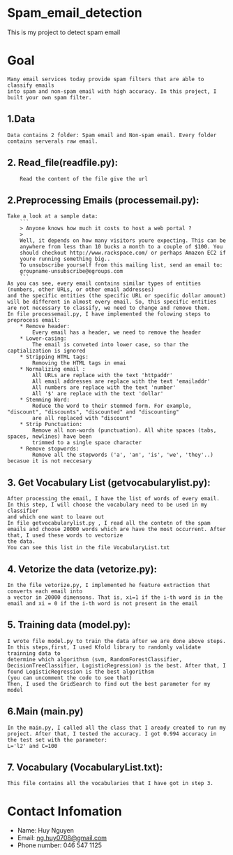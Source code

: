 # Spam_email_detection
 This is my project to detect spam email
 
# Goal
	Many email services today provide spam filters that are able to classify emails
	into spam and non-spam email with high accuracy. In this project, I built your own spam filter.

	
## 1.Data
	Data contains 2 folder: Spam email and Non-spam email. Every folder contains serverals raw email.
 
 
## 2. Read_file(readfile.py):
		Read the content of the file give the url 

## 2.Preprocessing Emails (processemail.py):
	Take a look at a sample data:
		```
		> Anyone knows how much it costs to host a web portal ?
		>
		Well, it depends on how many visitors youre expecting. This can be
		anywhere from less than 10 bucks a month to a couple of $100. You
		should checkout http://www.rackspace.com/ or perhaps Amazon EC2 if
		youre running something big..
		To unsubscribe yourself from this mailing list, send an email to:
		groupname-unsubscribe@egroups.com
		```
	As you cas see, every email contains similar types of entities (numbers, other URLs, or other email addresses)
	and the specific entities (the specific URL or specific dollar amount) will be different in almost every email. So, this specific entities
	are not necessary to classify, we need to change and remove them.
	In file processemail.py, I have implemented the folowing steps to preprocess email:
		* Remove header:
			Every email has a header, we need to remove the header
		* Lower-casing:
			The email is conveted into lower case, so thar the captialization is ignored
		* Stripping HTML tags:
			Removing the HTML tags in emai
		* Normalizing email :
			All URLs are replace with the text 'httpaddr'
			All email addresses are replace with the text 'emailaddr'
			All numbers are replace with the text 'number'
			All '$' are replace with the text 'dollar'
		* Stemming Word:
			Reduce the word to their stemmed form. For example, "discount", "discounts", "discounted" and "discounting" 
			are all replaced with "discount"
		* Strip Punctuation:
			Remove all non-words (punctuation). All white spaces (tabs, spaces, newlines) have been 
			trimmed to a single space character
		* Remove stopwords: 
			Remove all the stopwords ('a', 'an', 'is', 'we', 'they'..) becasue it is not neccesary
## 3. Get Vocabulary List (getvocabularylist.py):
	After processing the email, I have the list of words of every email. In this step, I will choose the vocabulary need to be used in my classifier
	and which one want to leave out
	In file getvocabularylist.py , I read all the contetn of the spam emails and choose 20000 words which are have the most occurrent. After that, I used these words to vectorize
	the data. 
	You can see this list in the file VocabularyList.txt
## 4. Vetorize the data (vetorize.py):
	In the file vetorize.py, I implemented he feature extraction that converts each email into
	a vector in 20000 dimensons. That is, xi=1 if the i-th word is in the email and xi = 0 if the i-th word is not present in the email
## 5. Training data (model.py):
	I wrote file model.py to train the data after we are done above steps. In this steps,first, I used Kfold library to randomly validate trainning data to 
	determine which algorithsm (svm, RandomForestClassifier, DecisionTreeClassifier, LogisticRegression) is the best. After that, I found LogisticRegression is the best algorithsm
	(you can uncomment the code to see that)
	Then, I used the GridSearch to find out the best parameter for my model
## 6.Main (main.py)
	In the main.py, I called all the class that I aready created to run my project. After that, I tested the accuracy. I got 0.994 accuracy in the test set with the parameter:
	L='l2' and C=100
## 7. Vocabulary (VocabularyList.txt):
	This file contains all the vocabularies that I have got in step 3.
	
# Contact Infomation 
  * Name:  Huy Nguyen
  * Email: ng.huy0708@gmail.com
  * Phone number: 046 547 1125